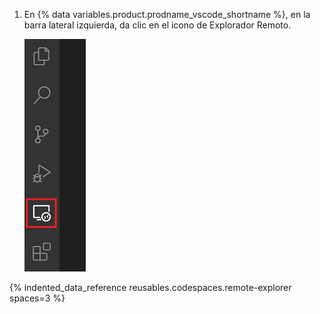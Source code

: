 1. En {% data variables.product.prodname_vscode_shortname %}, en la barra lateral izquierda, da clic en el icono de Explorador Remoto.

   ![El icono de explorador remoto en {% data variables.product.prodname_vscode %}](/assets/images/help/codespaces/click-remote-explorer-icon-vscode.png)

{% indented_data_reference reusables.codespaces.remote-explorer spaces=3 %}